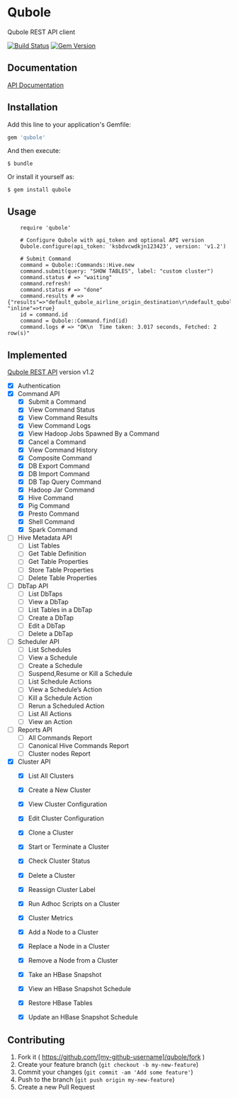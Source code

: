 # Qubole

Qubole REST API client

[![Build Status](https://travis-ci.org/qubole/qds-sdk-ruby.svg?branch=master)](https://travis-ci.org/Demandbase/qubole-ruby)
[![Gem Version](https://badge.fury.io/rb/qubole.svg)](http://badge.fury.io/rb/qubole)

## Documentation

[API Documentation](https://www.rubydoc.info/github/qubole/qds-sdk-ruby/master)

## Installation

Add this line to your application's Gemfile:

```ruby
gem 'qubole'
```

And then execute:

    $ bundle

Or install it yourself as:

    $ gem install qubole

## Usage

		require 'qubole'

		# Configure Qubole with api_token and optional API version
		Qubole.configure(api_token: 'ksbdvcwdkjn123423', version: 'v1.2')

		# Submit Command
		command = Qubole::Commands::Hive.new
		command.submit(query: "SHOW TABLES", label: "custom cluster")
		command.status # => "waiting"
		command.refresh!
		command.status # => "done"
		command.results # => {"results"=>"default_qubole_airline_origin_destination\r\ndefault_qubole_memetracker\r\n", "inline"=>true}
		id = command.id
		command = Qubole::Command.find(id)
		command.logs # => "OK\n  Time taken: 3.017 seconds, Fetched: 2 row(s)"

## Implemented

[Qubole REST API](http://docs.qubole.com/en/latest/rest-api/index.html) version v1.2

- [x] Authentication
- [x] Command API
	- [x] Submit a Command
	- [x] View Command Status
	- [x] View Command Results
	- [x] View Command Logs
	- [x] View Hadoop Jobs Spawned By a Command
	- [x] Cancel a Command
	- [x] View Command History
	- [x] Composite Command
	- [x] DB Export Command
	- [x] DB Import Command
	- [x] DB Tap Query Command
	- [x] Hadoop Jar Command
	- [x] Hive Command
	- [x] Pig Command
	- [x] Presto Command
	- [x] Shell Command
	- [x] Spark Command
- [ ] Hive Metadata API
	- [ ] List Tables
	- [ ] Get Table Definition
	- [ ] Get Table Properties
	- [ ] Store Table Properties
	- [ ] Delete Table Properties
- [ ] DbTap API
	- [ ] List DbTaps
	- [ ] View a DbTap
	- [ ] List Tables in a DbTap
	- [ ] Create a DbTap
	- [ ] Edit a DbTap
	- [ ] Delete a DbTap
- [ ] Scheduler API
	- [ ] List Schedules
	- [ ] View a Schedule
	- [ ] Create a Schedule
	- [ ] Suspend,Resume or Kill a Schedule
	- [ ] List Schedule Actions
	- [ ] View a Schedule’s Action
	- [ ] Kill a Schedule Action
	- [ ] Rerun a Scheduled Action
	- [ ] List All Actions
	- [ ] View an Action
- [ ] Reports API
	- [ ] All Commands Report
	- [ ] Canonical Hive Commands Report
	- [ ] Cluster nodes Report
- [x] Cluster API
	- [x] List All Clusters
	- [x] Create a New Cluster
	- [x] View Cluster Configuration
	- [x] Edit Cluster Configuration
	- [x] Clone a Cluster
	- [x] Start or Terminate a Cluster
	- [x] Check Cluster Status
	- [x] Delete a Cluster
	- [x] Reassign Cluster Label
	- [x] Run Adhoc Scripts on a Cluster
	- [x] Cluster Metrics
	- [x] Add a Node to a Cluster
	- [x] Replace a Node in a Cluster
	- [x] Remove a Node from a Cluster
	- [x] Take an HBase Snapshot
	- [x] View an HBase Snapshot Schedule
	- [x] Restore HBase Tables
	- [x] Update an HBase Snapshot Schedule


## Contributing

1. Fork it ( https://github.com/[my-github-username]/qubole/fork )
2. Create your feature branch (`git checkout -b my-new-feature`)
3. Commit your changes (`git commit -am 'Add some feature'`)
4. Push to the branch (`git push origin my-new-feature`)
5. Create a new Pull Request
